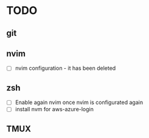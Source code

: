 # TODO

## git

## nvim

- [ ] nvim configuration - it has been deleted

## zsh

- [ ] Enable again nvim once nvim is configurated again
- [ ] install nvm for aws-azure-login

## TMUX